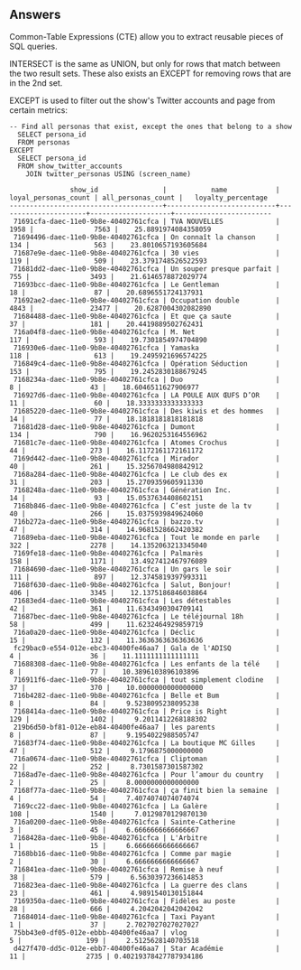 Answers
-------

Common-Table Expressions (CTE) allow you to extract reusable pieces of SQL queries.

INTERSECT is the same as UNION, but only for rows that match between the two result sets. These also exists an EXCEPT for removing rows that are in the 2nd set.

EXCEPT is used to filter out the show's Twitter accounts and page from certain metrics:

    -- Find all personas that exist, except the ones that belong to a show
      SELECT persona_id
      FROM personas
    EXCEPT
      SELECT persona_id
      FROM show_twitter_accounts
        JOIN twitter_personas USING (screen_name)

                   show_id                |           name            | loyal_personas_count | all_personas_count |   loyalty_percentage
    --------------------------------------+---------------------------+----------------------+--------------------+------------------------
     71691cfa-daec-11e0-9b8e-40402761cfca | TVA NOUVELLES             |                 1958 |               7563 |    25.8891974084358059
     71694496-daec-11e0-9b8e-40402761cfca | On connaît la chanson     |                  134 |                563 |    23.8010657193605684
     71687e9e-daec-11e0-9b8e-40402761cfca | 30 vies                   |                  119 |                509 |    23.3791748526522593
     71681dd2-daec-11e0-9b8e-40402761cfca | Un souper presque parfait |                  755 |               3493 |    21.6146578872029774
     71693bcc-daec-11e0-9b8e-40402761cfca | Le Gentleman              |                   18 |                 87 |    20.6896551724137931
     71692ae2-daec-11e0-9b8e-40402761cfca | Occupation double         |                 4843 |              23477 |    20.6287004302082890
     71684488-daec-11e0-9b8e-40402761cfca | Et que ça saute           |                   37 |                181 |    20.4419889502762431
     716a04f8-daec-11e0-9b8e-40402761cfca | M. Net                    |                  117 |                593 |    19.7301854974704890
     716930e6-daec-11e0-9b8e-40402761cfca | Yamaska                   |                  118 |                613 |    19.2495921696574225
     716849c4-daec-11e0-9b8e-40402761cfca | Opération Séduction       |                  153 |                795 |    19.2452830188679245
     7168234a-daec-11e0-9b8e-40402761cfca | Duo                       |                    8 |                 43 |    18.6046511627906977
     716927d6-daec-11e0-9b8e-40402761cfca | LA POULE AUX ŒUFS D’OR    |                   11 |                 60 |    18.3333333333333333
     71685220-daec-11e0-9b8e-40402761cfca | Des kiwis et des hommes   |                   14 |                 77 |    18.1818181818181818
     71681d28-daec-11e0-9b8e-40402761cfca | Dumont                    |                  134 |                790 |    16.9620253164556962
     71681c7e-daec-11e0-9b8e-40402761cfca | Atomes Crochus            |                   44 |                273 |    16.1172161172161172
     7169d442-daec-11e0-9b8e-40402761cfca | Mirador                   |                   40 |                261 |    15.3256704980842912
     7168a284-daec-11e0-9b8e-40402761cfca | Le club des ex            |                   31 |                203 |    15.2709359605911330
     7168248a-daec-11e0-9b8e-40402761cfca | Génération Inc.           |                   14 |                 93 |    15.0537634408602151
     7168b846-daec-11e0-9b8e-40402761cfca | C’est juste de la tv      |                   40 |                266 |    15.0375939849624060
     716b272a-daec-11e0-9b8e-40402761cfca | bazzo.tv                  |                   47 |                314 |    14.9681528662420382
     71689eba-daec-11e0-9b8e-40402761cfca | Tout le monde en parle    |                  322 |               2278 |    14.1352063213345040
     7169fe18-daec-11e0-9b8e-40402761cfca | Palmarès                  |                  158 |               1171 |    13.4927412467976089
     71684690-daec-11e0-9b8e-40402761cfca | Un gars le soir           |                  111 |                897 |    12.3745819397993311
     7168f630-daec-11e0-9b8e-40402761cfca | Salut, Bonjour!           |                  406 |               3345 |    12.1375186846038864
     71683ed4-daec-11e0-9b8e-40402761cfca | Les détestables           |                   42 |                361 |    11.6343490304709141
     71687bec-daec-11e0-9b8e-40402761cfca | Le téléjournal 18h        |                   58 |                499 |    11.6232464929859719
     716a0a20-daec-11e0-9b8e-40402761cfca | Déclic                    |                   15 |                132 |    11.3636363636363636
     fc29bac0-e554-012e-ebc3-40400fe46aa7 | Gala de l'ADISQ           |                    4 |                 36 |    11.1111111111111111
     71688308-daec-11e0-9b8e-40402761cfca | Les enfants de la télé    |                    8 |                 77 |    10.3896103896103896
     716911f6-daec-11e0-9b8e-40402761cfca | tout simplement clodine   |                   37 |                370 |    10.0000000000000000
     716b4282-daec-11e0-9b8e-40402761cfca | Belle et Bum              |                    8 |                 84 |     9.5238095238095238
     7168414a-daec-11e0-9b8e-40402761cfca | Price is Right            |                  129 |               1402 |     9.2011412268188302
     219b6d50-bf81-012e-eb84-40400fe46aa7 | les parents               |                    8 |                 87 |     9.1954022988505747
     71683f74-daec-11e0-9b8e-40402761cfca | La boutique MC Gilles     |                   47 |                512 |     9.1796875000000000
     716a0674-daec-11e0-9b8e-40402761cfca | Cliptoman                 |                   22 |                252 |     8.7301587301587302
     7168ad7e-daec-11e0-9b8e-40402761cfca | Pour l’amour du country   |                    2 |                 25 |     8.0000000000000000
     7168f77a-daec-11e0-9b8e-40402761cfca | ça finit bien la semaine  |                    4 |                 54 |     7.4074074074074074
     7169cc22-daec-11e0-9b8e-40402761cfca | La Galère                 |                  108 |               1540 |     7.0129870129870130
     716a0200-daec-11e0-9b8e-40402761cfca | Sainte-Catherine          |                    3 |                 45 |     6.6666666666666667
     7168428a-daec-11e0-9b8e-40402761cfca | L'Arbitre                 |                    1 |                 15 |     6.6666666666666667
     7168bb16-daec-11e0-9b8e-40402761cfca | Comme par magie           |                    2 |                 30 |     6.6666666666666667
     716841ea-daec-11e0-9b8e-40402761cfca | Remise à neuf             |                   38 |                579 |     6.5630397236614853
     716823ea-daec-11e0-9b8e-40402761cfca | La guerre des clans       |                   23 |                461 |     4.9891540130151844
     7169350a-daec-11e0-9b8e-40402761cfca | Fidèles au poste          |                   28 |                666 |     4.2042042042042042
     71684014-daec-11e0-9b8e-40402761cfca | Taxi Payant               |                    1 |                 37 |     2.7027027027027027
     75bb43e0-df05-012e-ebbb-40400fe46aa7 | vlog                      |                    5 |                199 |     2.5125628140703518
     d427f470-dd5c-012e-ebb7-40400fe46aa7 | Star Académie             |                   11 |               2735 | 0.40219378427787934186
